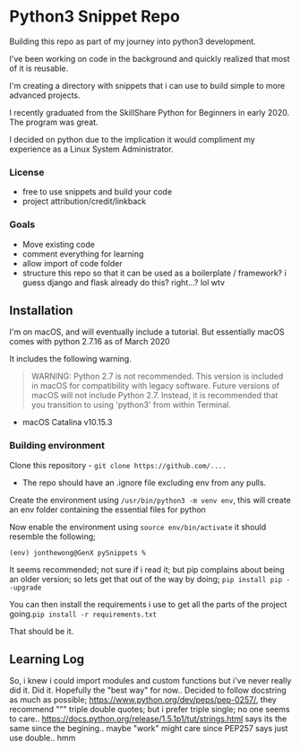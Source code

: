 # Python3 Snippet Repo
Building this repo as part of my journey into python3 development.

I've been working on code in the background and quickly realized that most of it
is reusable.

I'm creating a directory with snippets that i can use to build simple to more advanced projects.

I recently graduated from the SkillShare Python for Beginners in early 2020. The program was great.

I decided on python due to the implication it would compliment my experience as a Linux System Administrator.


### License
- free to use snippets and build your code
- project attribution/credit/linkback

### Goals
- Move existing code
- comment everything for learning
- allow import of code folder
- structure this repo so that it can be used as a boilerplate / framework? i guess django and flask already do this? right...? lol wtv

## Installation
I'm on macOS, and will eventually include a tutorial. But essentially macOS comes with python 2.7.16 as of March 2020

It includes the following warning.

>WARNING: Python 2.7 is not recommended.
This version is included in macOS for compatibility with legacy software.
Future versions of macOS will not include Python 2.7.
Instead, it is recommended that you transition to using 'python3' from within Terminal.
- macOS Catalina v10.15.3
### Building environment
Clone this repository - ```git clone https://github.com/....```
- The repo should have an .ignore file excluding env from any pulls.

Create the environment using ```/usr/bin/python3 -m venv env```, this will create an env folder containing the essential files for python

Now enable the environment using ```source env/bin/activate``` it should resemble the following;

```
(env) jonthewong@GenX pySnippets %
```

It seems recommended; not sure if i read it; but pip complains about being an older version; so lets get that out of the way by doing; ```pip install pip --upgrade```

You can then install the requirements i use to get all the parts of the project
going.```pip install -r requirements.txt```

That should be it.

## Learning Log

So, i knew i could import modules and custom functions but i've never really did it. Did it. Hopefully the "best way" for now..
Decided to follow docstring as much as possible; https://www.python.org/dev/peps/pep-0257/, they recommend """ triple double quotes; but i prefer triple single; no one seems to care..
https://docs.python.org/release/1.5.1p1/tut/strings.html says its the same since the begining.. maybe "work" might care since PEP257 says just use double.. hmm
